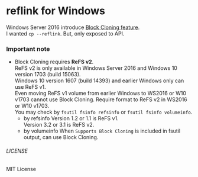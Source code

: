 reflink for Windows
===
Windows Server 2016 introduce [Block Cloning feature](https://msdn.microsoft.com/en-us/library/windows/desktop/mt590820.aspx).  
I wanted `cp --reflink`. But, only exposed to API.

### Important note
* Block Cloning requires **ReFS v2**.  
  ReFS v2 is only available in Windows Server 2016 and Windows 10 version 1703 (build 15063).  
  Windows 10 version 1607 (build 14393) and earlier Windows only can use ReFS v1.  
  Even moving ReFS v1 volume from earlier Windows to WS2016 or W10 v1703 cannot use Block Cloning. Require format to ReFS v2 in WS2016 or W10 v1703.  
  You may check by `fsutil fsinfo refsinfo` or `fsutil fsinfo volumeinfo`.  
  - by refsinfo
    Version 1.2 or 1.1 is ReFS v1.  
    Version 3.2 or 3.1 is ReFS v2.  
  - by volumeinfo
    When `Supports Block Cloning` is included in fsutil output, can use Block Cloning.  

###### LICENSE
MIT License
